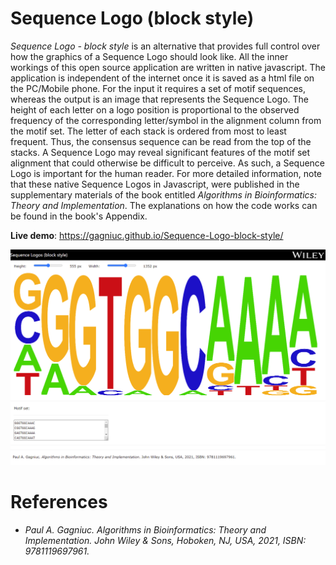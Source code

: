 # Sequence Logo (block style)

<i>Sequence Logo - block style</i> is an alternative that provides full control over how the graphics of a Sequence Logo should look like. All the inner workings of this open source application are written in native javascript. The application is independent of the internet once it is saved as a html file on the PC/Mobile phone. For the input it requires a set of motif sequences, whereas the output is an image that represents the Sequence Logo. The height of each letter on a logo position is proportional to the observed frequency of the corresponding letter/symbol in the alignment column from the motif set. The letter of each stack is ordered from most to least frequent. Thus, the consensus sequence can be read from the top of the stacks. A Sequence Logo may reveal significant features of the motif set alignment that could otherwise be difficult to perceive. As such, a Sequence Logo is important for the human reader. For more detailed information, note that these native Sequence Logos in Javascript, were published in the supplementary materials of the book entitled <i>Algorithms in Bioinformatics: Theory and Implementation</i>. The explanations on how the code works can be found in the book's Appendix.

**Live demo**: https://gagniuc.github.io/Sequence-Logo-block-style/

<kbd><img src="https://github.com/Gagniuc/Sequence-Logo-block-style/blob/main/img/Sequence%20Logo%20-%20block%20style.png?raw=true" /></kbd>

# References

- <i>Paul A. Gagniuc. Algorithms in Bioinformatics: Theory and Implementation. John Wiley & Sons, Hoboken, NJ, USA, 2021, ISBN: 9781119697961.</i>

